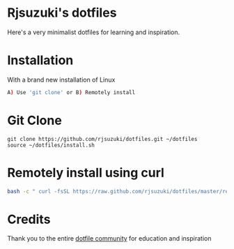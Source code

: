 # Rjsuzuki's dotfiles
Here's a very minimalist dotfiles for learning and inspiration.

# Installation
With a brand new installation of Linux
```bash
A) Use 'git clone' or B) Remotely install 
```

# Git Clone
```git
git clone https://github.com/rjsuzuki/dotfiles.git ~/dotfiles
source ~/dotfiles/install.sh
```

# Remotely install using curl
```bash
bash -c " curl -fsSL https://raw.github.com/rjsuzuki/dotfiles/master/remote-install.sh "
```

# Credits
Thank you to the entire [dotfile community](https:///dotfiles.github.io) for education and inspiration
